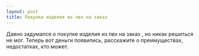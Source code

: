 ```yaml
---
layout: post 
title: Покупка изделия из пвх на заказ 
--- 
```

Давно задумался о покупке изделия из пвх на заказ , но никак решиться не мог. Теперь вот деньги появились, расскажите о преимуществах, недостатках, кто может.